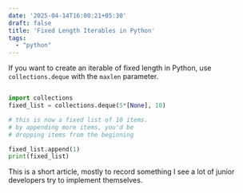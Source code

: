 ```yaml
---
date: '2025-04-14T16:00:21+05:30'
draft: false
title: 'Fixed Length Iterables in Python'
tags:
  - "python"
---
```


If you want to create an iterable of fixed length in Python, use `collections.deque` with the `maxlen` parameter.

```python

import collections
fixed_list = collections.deque(5*[None], 10)

# this is now a fixed list of 10 items.
# by appending more items, you'd be 
# dropping items from the beginning

fixed_list.append(1)
print(fixed_list)
```

This is a short article, mostly to record something I see a lot of junior developers try to implement themselves.